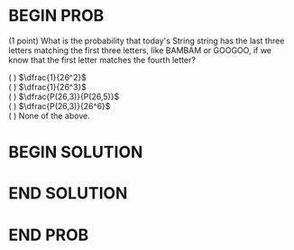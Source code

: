 # BEGIN PROB

(1 point) What is the probability that today's String string has the
last three letters matching the first three letters, like BAMBAM or
GOOGOO, if we know that the first letter matches the fourth letter?

( ) $\dfrac{1}{26^2}$\
( ) $\dfrac{1}{26^3}$\
( ) $\dfrac{P(26,3)}{P(26,5)}$\
( ) $\dfrac{P(26,3)}{26^6}$\
( ) None of the above.

# BEGIN SOLUTION

# END SOLUTION

# END PROB